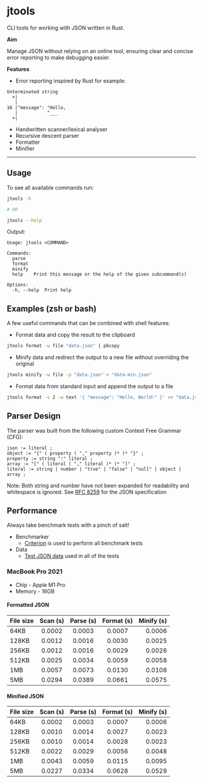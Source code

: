 # jtools

CLI tools for working with JSON written in Rust.

**Aim**

Manage JSON without relying on an online tool, ensuring clear and concise error reporting to
make debugging easier.

**Features**

- Error reporting inspired by Rust for example:

```text
Unterminated string
  +|
   |
16 |"message": "Hello,
   |           ^___
  +|
```
- Handwritten scanner/lexical analyser
- Recursive descent parser
- Formatter
- Minifier
---

## Usage

To see all available commands run:

```bash
jtools -h

# OR

jtools --help
```

Output:

```text
Usage: jtools <COMMAND>

Commands:
  parse
  format
  minify
  help    Print this message or the help of the given subcommand(s)

Options:
  -h, --help  Print help

```

## Examples (zsh or bash)

A few useful commands that can be combined with shell features:

* Format data and copy the result to the clipboard

```bash
jtools format -w file "data.json" | pbcopy
```

* Minify data and redirect the output to a new file without overriding the original

```bash
jtools minify -w file -p "data.json" > "data-min.json"
```

* Format data from standard input and append the output to a file

```bash
jtools format -s 2 -w text '{ "message": "Hello, World!" }' >> "data.json"
```

## Parser Design

The parser was built from the following custom Context Free Grammar (CFG):

```
json := literal ;
object := "{" ( property ( "," property )* )* "}" ;
property := string ":" literal ;
array := "[" ( literal ( "," literal )* )* "]" ;
literal := string | number | "true" | "false" | "null" | object | array ;
```

Note: Both string and number have not been expanded for readability and whitespace is ignored. See
[RFC 8259](https://datatracker.ietf.org/doc/html/rfc8259#section-7) for the JSON specification

## Performance

Always take benchmark tests with a pinch of salt!

* Benchmarker
    * [Criterion](https://crates.io/crates/criterion/) is used to perform all benchmark tests
* Data
    * [Test JSON data](https://microsoftedge.github.io/Demos/json-dummy-data/) used in all of the tests

### MacBook Pro 2021

* Chip - Apple M1 Pro
* Memory - 16GB

#### Formatted JSON

| File size  | Scan (s) | Parse (s) | Format (s) | Minify (s) |
| :----------| :------: | :------:  | :------:   | ------:    |
| 64KB       | 0.0002   | 0.0003    | 0.0007     | 0.0006     |
| 128KB      | 0.0012   | 0.0016    | 0.0030     | 0.0025     |
| 256KB      | 0.0012   | 0.0016    | 0.0029     | 0.0026     |
| 512KB      | 0.0025   | 0.0034    | 0.0059     | 0.0058     |
| 1MB        | 0.0057   | 0.0073    | 0.0130     | 0.0108     |
| 5MB        | 0.0294   | 0.0389    | 0.0661     | 0.0575     |

#### Minified JSON

| File size  | Scan (s) | Parse (s) | Format (s) | Minify (s) |
| :----------| :------: | :------:  | :------:   | ------:    |
| 64KB       | 0.0002   | 0.0003    | 0.0007     | 0.0006     |
| 128KB      | 0.0010   | 0.0014    | 0.0027     | 0.0023     |
| 256KB      | 0.0010   | 0.0014    | 0.0028     | 0.0023     |
| 512KB      | 0.0022   | 0.0029    | 0.0056     | 0.0048     |
| 1MB        | 0.0043   | 0.0059    | 0.0115     | 0.0095     |
| 5MB        | 0.0227   | 0.0334    | 0.0628     | 0.0529     |

